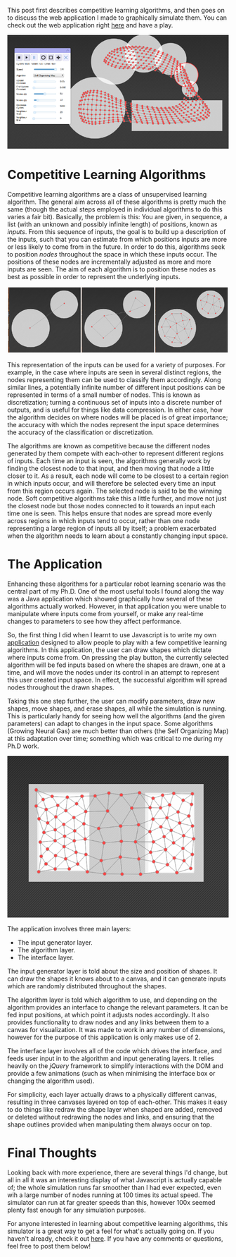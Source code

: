 This post first describes competitive learning algorithms, and then goes on to discuss the web application I made to graphically simulate them. You can check out the web application right [here][project] and have a play.

![A screenshot of the application at work simulating a Self Organizing Map on a user defined input space][app]

# Competitive Learning Algorithms

Competitive learning algorithms are a class of unsupervised learning algorithm. The general aim across all of these algorithms is pretty much the same (though the actual steps employed in individual algorithms to do this varies a fair bit). Basically, the problem is this: You are given, in sequence, a list (with an unknown and possibly infinite length) of positions, known as _inputs_. From this sequence of inputs, the goal is to build up a description of the inputs, such that you can estimate from which positions inputs are more or less likely to come from in the future. In order to do this, algorithms seek to position _nodes_ throughout the space in which these inputs occur. The positions of these nodes are incrementally adjusted as more and more inputs are seen. The aim of each algorithm is to position these nodes as best as possible in order to represent the underlying inputs.

![A competitive learning algorithm (Growing Neural Gas) adapting nodes to underlying input regions][comp1]

This representation of the inputs can be used for a variety of purposes. For example, in the case where inputs are seen in several distinct regions, the nodes representing them can be used to classify them accordingly. Along similar lines, a potentially infinite number of different input positions can be represented in terms of a small number of nodes. This is known as discretization; turning a continuous set of inputs into a discrete number of outputs, and is useful for things like data compression. In either case, how the algorithm decides on where nodes will be placed is of great importance; the accuracy with which the nodes represent the input space determines the accuracy of the classification or discretization.

The algorithms are known as competitive because the different nodes generated by them compete with each-other to represent different regions of inputs. Each time an input is seen, the algorithms generally work by finding the closest node to that input, and then moving that node a little closer to it. As a result, each node will come to be closest to a certain region in which inputs occur, and will therefore be selected every time an input from this region occurs again. The selected node is said to be the winning node. Soft competitive algorithms take this a little further, and move not just the closest node but those nodes connected to it towards an input each time one is seen. This helps ensure that nodes are spread more evenly across regions in which inputs tend to occur, rather than one node representing a large region of inputs all by itself; a problem exacerbated when the algorithm needs to learn about a constantly changing input space.

# The Application

Enhancing these algorithms for a particular robot learning scenario was the central part of my Ph.D. One of the most useful tools I found along the way was a Java application which showed graphically how several of these algorithms actually worked. However, in that application you were unable to manipulate where inputs come from yourself, or make any real-time changes to parameters to see how they affect performance.

So, the first thing I did when I learnt to use Javascript is to write my own [application][project] designed to allow people to play with a few competitive learning algorithms. In this application, the user can draw shapes which dictate where inputs come from. On pressing the play button, the currently selected algorithm will be fed inputs based on where the shapes are drawn, one at a time, and will move the nodes under its control in an attempt to represent this user created input space. In effect, the successful algorithm will spread nodes throughout the drawn shapes.

Taking this one step further, the user can modify parameters, draw new shapes, move shapes, and erase shapes, all while the simulation is running. This is particularly handy for seeing how well the algorithms (and the given parameters) can adapt to changes in the input space. Some algorithms (Growing Neural Gas) are much better than others (the Self Organizing Map) at this adaptation over time; something which was critical to me during my Ph.D work.

![Input regions can be drawn on top of each-other to increase the number of inputs coming from certain regions. This can influence the subsequent node placement][stack]

The application involves three main layers:

- The input generator layer.
- The algorithm layer.
- The interface layer.

The input generator layer is told about the size and position of shapes. It can draw the shapes it knows about to a canvas, and it can generate inputs which are randomly distributed throughout the shapes.

The algorithm layer is told which algorithm to use, and depending on the algorithm provides an interface to change the relevant parameters. It can be fed input positions, at which point it adjusts nodes accordingly. It also provides functionality to draw nodes and any links between them to a canvas for visualization. It was made to work in any number of dimensions, however for the purpose of this application is only makes use of 2.

The interface layer involves all of the code which drives the interface, and feeds user input in to the algorithm and input generating layers. It relies heavily on the _jQuery_ framework to simplify interactions with the DOM and provide a few animations (such as when minimising the interface box or changing the algorithm used).

For simplicity, each layer actually draws to a physically different canvas, resulting in three canvases layered on top of each-other. This makes it easy to do things like redraw the shape layer when shaped are added, removed or deleted without redrawing the nodes and links, and ensuring that the shape outlines provided when manipulating them always occur on top.

# Final Thoughts

Looking back with more experience, there are several things I'd change, but all in all it was an interesting display of what Javascript is actually capable of; the whole simulation runs far smoother than I had ever expected, even wih a large number of nodes running at 100 times its actual speed. The simulator can run at far greater speeds than this, however 100x seemed plenty fast enough for any simulation purposes.

For anyone interested in learning about competitive learning algorithms, this simulator is a great way to get a feel for what's actually going on. If you haven't already, check it out [here][project]. If you have any comments or questions, feel free to post them below!


[project]: http://jsdw.github.io/js-competitive-learning-simulator/
[comp1]: comp1.png
[stack]: stacking.png
[app]: app.png